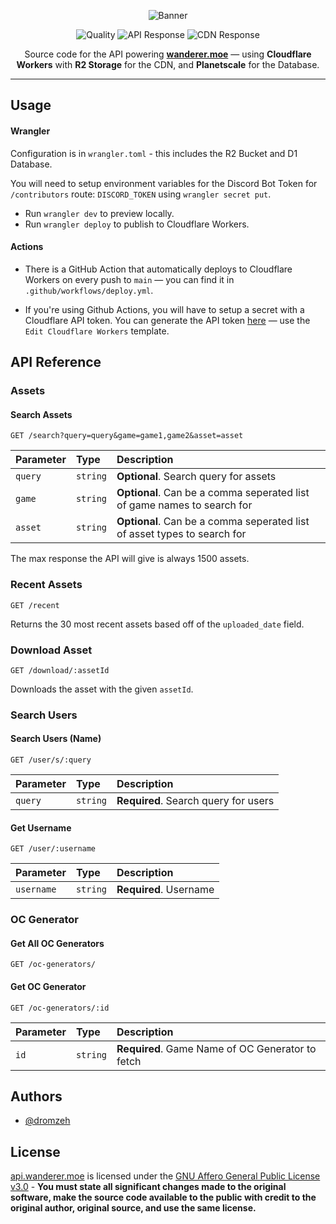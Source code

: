 <div align="center">

![Banner]

![Quality] ![API Response] ![CDN Response]

Source code for the API powering [**wanderer.moe**](https://wanderer.moe) — using **Cloudflare Workers** with **R2 Storage** for the CDN, and **Planetscale** for the Database.

</div>

---

## Usage

#### Wrangler

Configuration is in `wrangler.toml` - this includes the R2 Bucket and D1 Database.

You will need to setup environment variables for the Discord Bot Token for `/contributors` route: `DISCORD_TOKEN` using `wrangler secret put`.

-   Run `wrangler dev` to preview locally.
-   Run `wrangler deploy` to publish to Cloudflare Workers.

#### Actions

-   There is a GitHub Action that automatically deploys to Cloudflare Workers on every push to `main` — you can find it in `.github/workflows/deploy.yml`.

-   If you're using Github Actions, you will have to setup a secret with a Cloudflare API token. You can generate the API token [here][Cloudflare API Token] — use the `Edit Cloudflare Workers` template.

## API Reference

### Assets

#### Search Assets

```http
GET /search?query=query&game=game1,game2&asset=asset
```

| Parameter | Type     | Description                                                              |
| :-------- | :------- | :----------------------------------------------------------------------- |
| `query`   | `string` | **Optional**. Search query for assets                                    |
| `game`    | `string` | **Optional**. Can be a comma seperated list of game names to search for  |
| `asset`   | `string` | **Optional**. Can be a comma seperated list of asset types to search for |

The max response the API will give is always 1500 assets.

### Recent Assets

```
GET /recent
```

Returns the 30 most recent assets based off of the `uploaded_date` field.

### Download Asset

```http
GET /download/:assetId
```

Downloads the asset with the given `assetId`.

### Search Users

#### Search Users (Name)

```http
GET /user/s/:query
```

| Parameter | Type     | Description                          |
| :-------- | :------- | :----------------------------------- |
| `query`   | `string` | **Required**. Search query for users |

#### Get Username

```http
GET /user/:username
```

| Parameter  | Type     | Description            |
| :--------- | :------- | :--------------------- |
| `username` | `string` | **Required**. Username |

### OC Generator

#### Get All OC Generators

```http
GET /oc-generators/
```

#### Get OC Generator

```http
GET /oc-generators/:id
```

| Parameter | Type     | Description                                      |
| :-------- | :------- | :----------------------------------------------- |
| `id`      | `string` | **Required**. Game Name of OC Generator to fetch |

## Authors

-   [@dromzeh][Dromzeh]

## License

[api.wanderer.moe][api.wanderer.moe] is licensed under the [GNU Affero General Public License v3.0][License] - **You must state all significant changes made to the original software, make the source code available to the public with credit to the original author, original source, and use the same license.**

[Banner]: https://files.catbox.moe/qa3eus.svg
[API Status]: https://status.wanderer.moe/history/api
[CDN Status]: https://status.wanderer.moe/history/cdn
[API Response]: https://img.shields.io/endpoint?label=API%20Response&style=for-the-badge&url=https%3A%2F%2Fraw.githubusercontent.com%2Fwanderer-moe%2Fstatus%2FHEAD%2Fapi%2Fapi%2Fresponse-time.json
[CDN Response]: https://img.shields.io/endpoint?label=CDN%20Response&style=for-the-badge&url=https%3A%2F%2Fraw.githubusercontent.com%2Fwanderer-moe%2Fstatus%2FHEAD%2Fapi%2Fcdn%2Fresponse-time.json
[Quality]: https://img.shields.io/codefactor/grade/github/wanderer-moe/api?label=quality&style=for-the-badge
[Cloudflare API Token]: https://dash.cloudflare.com/profile/api-tokens
[Dromzeh]: https://github.com/dromzeh
[api.wanderer.moe]: https://api.wanderer.moe
[License]: LICENSE
